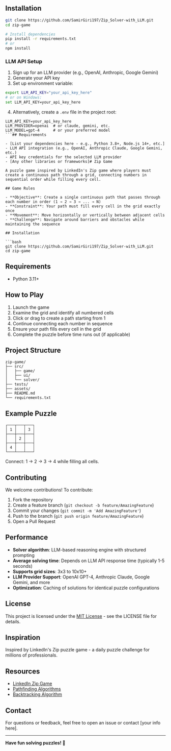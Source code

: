 ## Installation

```bash
git clone https://github.com/SamirGiri197/Zip_Solver-with_LLM.git
cd zip-game

# Install dependencies
pip install -r requirements.txt
# or
npm install
```

### LLM API Setup

1. Sign up for an LLM provider (e.g., OpenAI, Anthropic, Google Gemini)
2. Generate your API key
3. Set up environment variable:

```bash
export LLM_API_KEY="your_api_key_here"
# or on Windows:
set LLM_API_KEY=your_api_key_here
```

4. Alternatively, create a `.env` file in the project root:

```
LLM_API_KEY=your_api_key_here
LLM_PROVIDER=openai  # or claude, gemini, etc.
LLM_MODEL=gpt-4      # or your preferred model
```## Requirements

- [List your dependencies here - e.g., Python 3.8+, Node.js 14+, etc.]
- LLM API integration (e.g., OpenAI, Anthropic Claude, Google Gemini, etc.)
- API key credentials for the selected LLM provider
- [Any other libraries or frameworks]# Zip Game

A puzzle game inspired by LinkedIn's Zip game where players must create a continuous path through a grid, connecting numbers in sequential order while filling every cell.

## Game Rules

- **Objective**: Create a single continuous path that passes through each number in order (1 → 2 → 3 → ... → N)
- **Constraint**: Your path must fill every cell in the grid exactly once
- **Movement**: Move horizontally or vertically between adjacent cells
- **Challenge**: Navigate around barriers and obstacles while maintaining the sequence

## Installation

```bash
git clone https://github.com/SamirGiri197/Zip_Solver-with_LLM.git
cd zip-game
```

## Requirements

- Python 3.11+

## How to Play

1. Launch the game
2. Examine the grid and identify all numbered cells
3. Click or drag to create a path starting from 1
4. Continue connecting each number in sequence
5. Ensure your path fills every cell in the grid
6. Complete the puzzle before time runs out (if applicable)

## Project Structure

```
zip-game/
├── src/
│   ├── game/
│   ├── ui/
│   └── solver/
├── tests/
├── assets/
├── README.md
└── requirements.txt
```

## Example Puzzle

```
┌───┬───┬───┐
│ 1 │   │ 3 │
├───┼───┼───┤
│   │ 2 │   │
├───┼───┼───┤
│ 4 │   │   │
└───┴───┴───┘
```

Connect: 1 → 2 → 3 → 4 while filling all cells.


## Contributing

We welcome contributions! To contribute:

1. Fork the repository
2. Create a feature branch (`git checkout -b feature/AmazingFeature`)
3. Commit your changes (`git commit -m 'Add AmazingFeature'`)
4. Push to the branch (`git push origin feature/AmazingFeature`)
5. Open a Pull Request

## Performance

- **Solver algorithm**: LLM-based reasoning engine with structured prompting
- **Average solving time**: Depends on LLM API response time (typically 1-5 seconds)
- **Supports grid sizes**: 3x3 to 10x10+
- **LLM Provider Support**: OpenAI GPT-4, Anthropic Claude, Google Gemini, and more
- **Optimization**: Caching of solutions for identical puzzle configurations


## License

This project is licensed under the [MIT License](LICENSE) - see the LICENSE file for details.

## Inspiration

Inspired by LinkedIn's Zip puzzle game - a daily puzzle challenge for millions of professionals.

## Resources

- [LinkedIn Zip Game](https://www.linkedin.com/games/zip)
- [Pathfinding Algorithms](https://en.wikipedia.org/wiki/Pathfinding)
- [Backtracking Algorithm](https://en.wikipedia.org/wiki/Backtracking)

## Contact

For questions or feedback, feel free to open an issue or contact [your info here].

---

**Have fun solving puzzles! 🧩**
